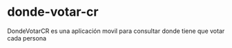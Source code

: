 # donde-votar-cr
DondeVotarCR es una aplicación movil para consultar donde tiene que votar cada persona
